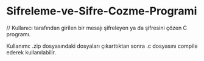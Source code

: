 # Sifreleme-ve-Sifre-Cozme-Programi

// Kullanıcı tarafından girilen bir mesajı şifreleyen ya da şifresini çözen C programı.

Kullanımı: .zip dosyasındaki dosyaları çıkarttıktan sonra .c dosyasını compile ederek kullanılabilir.
